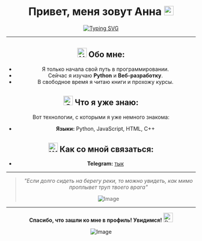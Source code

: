 

<h1
  align="center">Привет, меня зовут Aннa 
<img src="https://raw.githubusercontent.com/Tarikul-Islam-Anik/Animated-Fluent-Emojis/master/Emojis/Travel%20and%20places/Fire.png" alt="Fire" width="25" height="25" />
</h1>
<div align="center">
  
[![Typing SVG](https://readme-typing-svg.demolab.com?font=Fira+Code&weight=600&size=26&duration=4000&pause=1000&color=cf5600&center=true&vCenter=true&width=600&height=60&lines=Начинающий+IT-специалист+из+Москвы;Открыта+к+новым+возможностям!;Мяу)](https://git.io/typing-svg)

---

## <img src="https://raw.githubusercontent.com/Tarikul-Islam-Anik/Animated-Fluent-Emojis/master/Emojis/Animals/Unicorn.png" alt="Unicorn" width="25" height="25" /> Обо мне:

- Я только начала свой путь в программировании.
- Сейчас я изучаю **Python** и **Веб-разработку**.
- В свободное время я читаю книги и прохожу курсы.

## <img src="https://raw.githubusercontent.com/Tarikul-Islam-Anik/Animated-Fluent-Emojis/master/Emojis/Animals/Sauropod.png" alt="Sauropod" width="25" height="25" /> Что я уже знаю:

Вот технологии, с которыми я уже немного знакома:

- **Языки:** Python, JavaScript, HTML, C++

## <img src="https://raw.githubusercontent.com/Tarikul-Islam-Anik/Animated-Fluent-Emojis/master/Emojis/Animals/Whale.png" alt="Whale" width="25" height="25" /> Как со мной связаться:

- **Telegram:** [тык](https://t.me/PinCroll)
  
---

> *"Если долго сидеть на берегу реки, то можно увидеть, как мимо проплывет труп твоего врага"*
> 
>![Image](https://github.com/user-attachments/assets/bca87ea5-7e69-49e7-8fca-916e96c12463)

---

**Спасибо, что зашли ко мне в профиль! Увидимся!** <img src="https://raw.githubusercontent.com/Tarikul-Islam-Anik/Animated-Fluent-Emojis/master/Emojis/Animals/Dodo.png" alt="Dodo" width="25" height="25" />

![Image](https://github.com/user-attachments/assets/542643dd-4a75-409f-8b84-2da088297a94)
